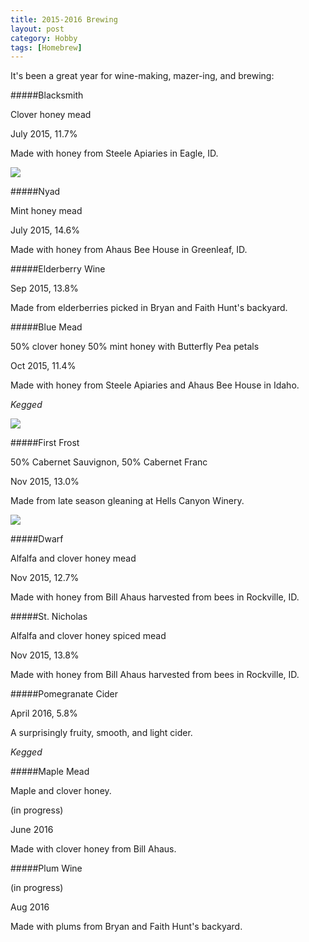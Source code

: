 ```yaml
---
title: 2015-2016 Brewing
layout: post
category: Hobby
tags: [Homebrew]
---
```

It's been a great year for wine-making, mazer-ing, and brewing:

#####Blacksmith
  
Clover honey mead
  
July 2015, 11.7%
  
Made with honey from Steele Apiaries in Eagle, ID.
  
![](/content/images/2016/08/trello1235817367-jpg.jpeg)

#####Nyad
  
Mint honey mead
  
July 2015, 14.6%
  
Made with honey from Ahaus Bee House in Greenleaf, ID.

#####Elderberry Wine
  
Sep 2015, 13.8%
  
Made from elderberries picked in Bryan and Faith Hunt's backyard.

#####Blue Mead
  
50% clover honey 50% mint honey with Butterfly Pea petals
  
Oct 2015, 11.4%
  
Made with honey from Steele Apiaries and Ahaus Bee House in Idaho.
  
_Kegged_
  
![](/content/images/2016/08/20160314_204503.jpg)

#####First Frost
  
50% Cabernet Sauvignon, 50% Cabernet Franc
  
Nov 2015, 13.0%
  
Made from late season gleaning at Hells Canyon Winery.
  
![](/content/images/2016/08/trello1865861261-jpg.jpeg)

#####Dwarf
  
Alfalfa and clover honey mead
  
Nov 2015, 12.7%
  
Made with honey from Bill Ahaus harvested from bees in Rockville, ID.

#####St. Nicholas
  
Alfalfa and clover honey spiced mead
  
Nov 2015, 13.8%
  
Made with honey from Bill Ahaus harvested from bees in Rockville, ID.

#####Pomegranate Cider
  
April 2016, 5.8%
  
A surprisingly fruity, smooth, and light cider.
  
_Kegged_

#####Maple Mead
  
Maple and clover honey.
  
(in progress)
  
June 2016
  
Made with clover honey from Bill Ahaus.

#####Plum Wine
  
(in progress)
  
Aug 2016
  
Made with plums from Bryan and Faith Hunt's backyard.